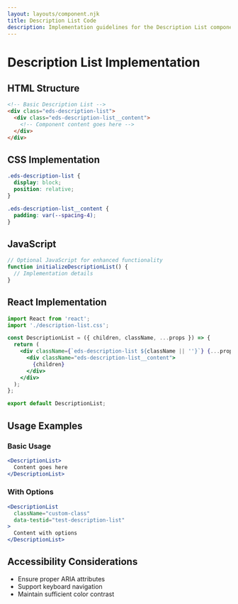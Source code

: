 ```yaml
---
layout: layouts/component.njk
title: Description List Code
description: Implementation guidelines for the Description List component
---
```


# Description List Implementation

## HTML Structure

```html
<!-- Basic Description List -->
<div class="eds-description-list">
  <div class="eds-description-list__content">
    <!-- Component content goes here -->
  </div>
</div>
```

## CSS Implementation

```css
.eds-description-list {
  display: block;
  position: relative;
}

.eds-description-list__content {
  padding: var(--spacing-4);
}
```

## JavaScript

```javascript
// Optional JavaScript for enhanced functionality
function initializeDescriptionList() {
  // Implementation details
}
```

## React Implementation

```jsx
import React from 'react';
import './description-list.css';

const DescriptionList = ({ children, className, ...props }) => {
  return (
    <div className={`eds-description-list ${className || ''}`} {...props}>
      <div className="eds-description-list__content">
        {children}
      </div>
    </div>
  );
};

export default DescriptionList;
```

## Usage Examples

### Basic Usage

```jsx
<DescriptionList>
  Content goes here
</DescriptionList>
```

### With Options

```jsx
<DescriptionList 
  className="custom-class"
  data-testid="test-description-list"
>
  Content with options
</DescriptionList>
```

## Accessibility Considerations

- Ensure proper ARIA attributes
- Support keyboard navigation
- Maintain sufficient color contrast
